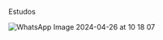 Estudos

![WhatsApp Image 2024-04-26 at 10 18 07](https://github.com/maxwellssilva/Rick-Morty/assets/83309150/8be1540d-3528-475e-8614-16a81af1bf51)
